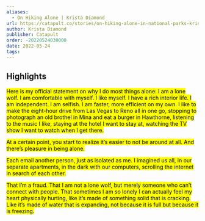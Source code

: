 ```yaml
---
aliases:
  - On Hiking Alone | Krista Diamond
url: https://catapult.co/stories/on-hiking-alone-in-national-parks-krista-diamond
author: Krista Diamond
publisher: Catapult
order: -20220524030000
date: 2022-05-24
tags:
---
```


## Highlights
<mark>Here is my official statement on why I do most things alone: I am a lone wolf. I am comfortable with myself. I like myself. I have a rich interior life. I am independent. I am selfish. I am faster, more efficient on my own. I like to make the eight-hour drive from Las Vegas to Reno all in one go, stopping to photograph an old brothel in Mina and eat a burger in Hawthorne, listening to the music I like, staying at the hotel I want to stay at, watching the TV show I want to watch when I get there.</mark>

<mark>At a certain point, you start to realize it’s easier to not be around at all. And there’s pleasure in being alone.</mark>

<mark>Each email another person, just as isolated as me. I imagined us all, in our separate apartments, in the dark with our computers, scrolling the internet in search of each other.</mark>

<mark>That I’m a fraud. That I am not a lone wolf, but merely someone who can’t connect with people. That sometimes I am so lonely I can actually feel my heart physically hurting, like it’s made of something solid that is cracking. Like it’s made of water that is expanding, not because it is full but because it is freezing.</mark>

